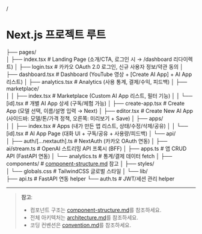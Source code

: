 /  
# Next.js 프로젝트 루트

├── pages/  
│   ├── index.tsx                  # Landing Page (소개/CTA, 로그인 시 → /dashboard 리다이렉트)
│   ├── login.tsx                  # 카카오 OAuth 2.0 로그인, 신규 사용자 정보/약관 동의
│   ├── dashboard.tsx              # Dashboard (YouTube 영상 + [Create AI App] + AI App 리스트)
│   ├── analytics.tsx              # Analytics (사용 통계, 결제/수익, 피드백)
│   ├── marketplace/  
│   │   ├── index.tsx              # Marketplace (Custom AI App 리스트, 필터 기능)
│   │   └── [id].tsx               # 개별 AI App 상세 (구독/체험 가능)
│   ├── create-app.tsx             # Create App (모델 선택, 이름/설명 입력 → Next)
│   ├── editor.tsx                 # Create New AI App (사이드바: 모델/톤/가격 정책, 오른쪽: 미리보기 + Save)
│   ├── apps/  
│   │   ├── index.tsx              # Apps (내가 만든 앱 리스트, 상태/수정/삭제/공유)
│   │   └── [id].tsx               # AI App Page (대화 UI + 구독/공유 + 사용량/피드백)
│   └── api/  
│       ├── auth/[…nextauth].ts    # NextAuth (카카오 OAuth 연동)
│       ├── ai/stream.ts           # OpenAI 스트리밍 API 프록시 (BFF)
│       ├── apps.ts                # 앱 CRUD API (FastAPI 연동)
│       └── analytics.ts           # 통계/결제 데이터 fetch
│
├── components/                    # [component-structure.md](./component-structure.md) 참고
│
├── styles/  
│   └── globals.css                # TailwindCSS 글로벌 스타일
│
└── lib/  
    ├── api.ts                     # FastAPI 연동 helper
    └── auth.ts                    # JWT/세션 관리 helper

---

> **참고**: 
> - 컴포넌트 구조는 [component-structure.md](./component-structure.md)를 참조하세요.
> - 전체 아키텍처는 [architecture.md](./architecture.md)를 참조하세요.
> - 코딩 컨벤션은 [convention.md](./convention.md)를 참조하세요.




